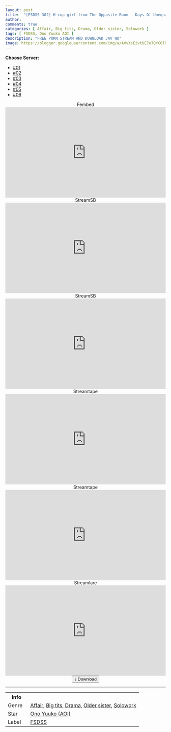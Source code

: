 ```yaml
---
layout: post
title:  "[FSDSS-302] H-cup girl from The Opposite Room – Days Of Unequaled Sexual Intercourse Invited By Beautiful Big Tits girl – Yuko Ono"
author: 
comments: true
categories: [ Affair, Big tits, Drama, Older sister, Solowork ]
tags: [ FSDSS, Ono Yuuko AOI ]
description: "FREE PORN STREAM AND DOWNLOAD JAV HD"
image: https://blogger.googleusercontent.com/img/a/AVvXsEivtUE7e7QYC0lRVNRXDpRneO6DTuawm81NN-OQ_uUTU3PLIeWJgBBL9bpL08aQGNNKQKusMPzG5ms-uuqT19O199G6vGAPY8swReITYdE9xQlmCiOj7meLXJcH7yDkVM8X1lrVt0OEY59NwAujP3UshK_dCzCnAqJrfIDgiQNcZXm5XrYQBbCD8yHr=s16000
---
```


<div id="utb">
<b>Choose Server:</b>
<ul id="udltb">
<li><a href="#tab1">#01</a></li>
<li><a href="#tab2">#02</a></li>
<li><a href="#tab3">#03</a></li>
<li><a href="#tab4">#04</a></li>
<li><a href="#tab5">#05</a></li>
<li><a href="#tab6">#06</a></li>
</ul>
<div id="udlctn">
<div id="tab1">
<!--- #01 Start --->
<center>Fembed</center>
<div style="padding-bottom:56.25%; position:relative; display:block; width: 100%">
  <iframe width="100%" height="100%"
    src="https://www.watchjavnow.xyz/v/3e5m3ame83r82jw"
    frameborder="0" allowfullscreen="" style="position:absolute; top:0; left: 0">
  </iframe>
</div>
<!--- #01 End --->
</div>
<div id="tab2">
<!--- #02 Start --->
<center>StreamSB</center>
<div style="padding-bottom:56.25%; position:relative; display:block; width: 100%">
  <iframe width="100%" height="100%"
    src="https://playersb.com/e/6sptcchfhici.html"
    frameborder="0" allowfullscreen="" style="position:absolute; top:0; left: 0">
  </iframe>
</div>
<!--- #02 End --->
</div>
<div id="tab3">
<!--- #03 Start --->
<center>StreamSB</center>
<div style="padding-bottom:56.25%; position:relative; display:block; width: 100%">
  <iframe width="100%" height="100%"
    src="https://javside.com/e/t8dnlksld0ht.html"
    frameborder="0" allowfullscreen="" style="position:absolute; top:0; left: 0">
  </iframe>
</div>
<!--- #03 End --->
</div>
<div id="tab4">
<!--- #04 Start --->
<center>Streamtape</center>
<div style="padding-bottom:56.25%; position:relative; display:block; width: 100%">
  <iframe width="100%" height="100%"
    src="https://streamtape.com/e/RLg7MaV068UdROP/FSDSS-302_Yuko_Ono.mp4"
    frameborder="0" allowfullscreen="" style="position:absolute; top:0; left: 0">
  </iframe>
</div>
<!--- #04 End --->
</div>
<div id="tab5">
<!--- #05 Start --->
<center>Streamtape</center>
<div style="padding-bottom:56.25%; position:relative; display:block; width: 100%">
  <iframe width="100%" height="100%"
    src="https://streamtape.com/e/XkGeV7G86xcDYVR/FSDSS-302_Yuko_Ono.mp4"
    frameborder="0" allowfullscreen="" style="position:absolute; top:0; left: 0">
  </iframe>
</div>
<!--- #05 End --->
</div>
<div id="tab6">
<!--- #06 Start --->
<center>Streamlare</center>
<div style="padding-bottom:56.25%; position:relative; display:block; width: 100%">
  <iframe width="100%" height="100%"
    src="https://streamlare.com/e/NBQe7lB0O0WD59bO"
    frameborder="0" allowfullscreen="" style="position:absolute; top:0; left: 0">
  </iframe>
</div>
<!--- #06 End --->
</div>
</div>
</div>

<center>
<a href="/d/fsdss-302">
<button class="btn btn-outline-dark py-2 px-5 d-block w-100 show-comments"><b>&darr;</b> Download</button>
</a>
</center>
<hr />
<table>
  <tr>
    <th>Info</th>
  </tr>
  <tr>
    <td>Genre &nbsp;</td>
    <td> <a href="/categories#Affair">Affair</a>, <a href="/categories#Big-tits">Big tits</a>, <a href="/categories#Drama">Drama</a>, <a href="/categories#Older-sister">Older sister</a>, <a href="/categories#Solowork">Solowork</a></td>
  </tr>
  <tr>
    <td>Star</td>
    <td> <a href="/tags#Ono-Yuuko-AOI">Ono Yuuko (AOI)</a></td>
  </tr>
  <tr>
    <td>Label</td>
    <td> <a href="/tags#FSDSS">FSDSS</a></td>
  </tr>
</table>
